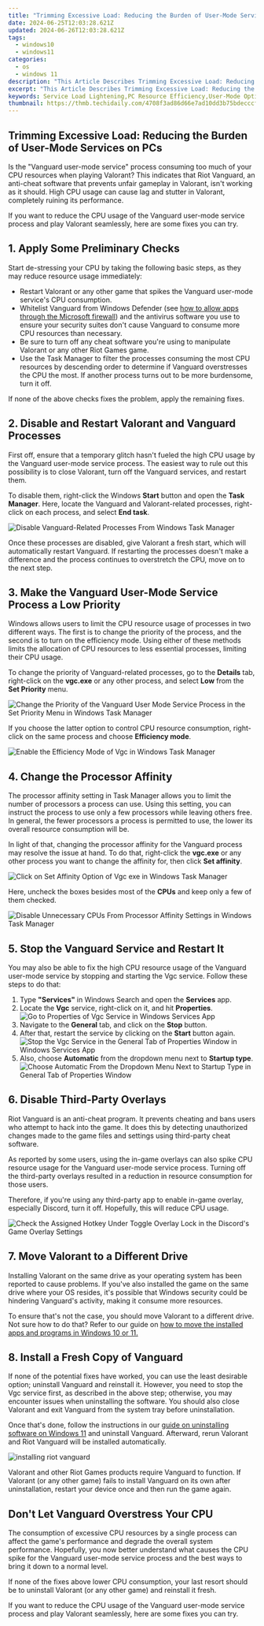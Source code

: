 ```yaml
---
title: "Trimming Excessive Load: Reducing the Burden of User-Mode Services on PCs"
date: 2024-06-25T12:03:28.621Z
updated: 2024-06-26T12:03:28.621Z
tags:
  - windows10
  - windows11
categories:
  - os
  - windows 11
description: "This Article Describes Trimming Excessive Load: Reducing the Burden of User-Mode Services on PCs"
excerpt: "This Article Describes Trimming Excessive Load: Reducing the Burden of User-Mode Services on PCs"
keywords: Service Load Lightening,PC Resource Efficiency,User-Mode Optimization,Extraneous Loads Reduction,System Performance Boost,Streamlined Services Impact,Burden Minimization Tips
thumbnail: https://thmb.techidaily.com/4708f3ad86d66e7ad10dd3b75bdecccf20aa6cf32be5cc5adbe8d57734cb7714.jpg
---
```


## Trimming Excessive Load: Reducing the Burden of User-Mode Services on PCs

 Is the "Vanguard user-mode service" process consuming too much of your CPU resources when playing Valorant? This indicates that Riot Vanguard, an anti-cheat software that prevents unfair gameplay in Valorant, isn't working as it should. High CPU usage can cause lag and stutter in Valorant, completely ruining its performance.

 If you want to reduce the CPU usage of the Vanguard user-mode service process and play Valorant seamlessly, here are some fixes you can try.

## 1\. Apply Some Preliminary Checks

 Start de-stressing your CPU by taking the following basic steps, as they may reduce resource usage immediately:

* Restart Valorant or any other game that spikes the Vanguard user-mode service's CPU consumption.
* Whitelist Vanguard from Windows Defender (see [how to allow apps through the Microsoft firewall](https://www.makeuseof.com/how-to-allow-apps-windows-firewall/)) and the antivirus software you use to ensure your security suites don't cause Vanguard to consume more CPU resources than necessary.
* Be sure to turn off any cheat software you're using to manipulate Valorant or any other Riot Games game.
* Use the Task Manager to filter the processes consuming the most CPU resources by descending order to determine if Vanguard overstresses the CPU the most. If another process turns out to be more burdensome, turn it off.

 If none of the above checks fixes the problem, apply the remaining fixes.

## 2\. Disable and Restart Valorant and Vanguard Processes

 First off, ensure that a temporary glitch hasn't fueled the high CPU usage by the Vanguard user-mode service process. The easiest way to rule out this possibility is to close Valorant, turn off the Vanguard services, and restart them.

 To disable them, right-click the Windows **Start** button and open the **Task Manager**. Here, locate the Vanguard and Valorant-related processes, right-click on each process, and select **End task**.

![Disable Vanguard-Related Processes From Windows Task Manager](https://static1.makeuseofimages.com/wordpress/wp-content/uploads/2023/07/2-disable-vanguard-related-processes-from-windows-task-manager.jpg)

 Once these processes are disabled, give Valorant a fresh start, which will automatically restart Vanguard. If restarting the processes doesn't make a difference and the process continues to overstretch the CPU, move on to the next step.

## 3\. Make the Vanguard User-Mode Service Process a Low Priority

 Windows allows users to limit the CPU resource usage of processes in two different ways. The first is to change the priority of the process, and the second is to turn on the efficiency mode. Using either of these methods limits the allocation of CPU resources to less essential processes, limiting their CPU usage.

 To change the priority of Vanguard-related processes, go to the **Details** tab, right-click on the **vgc.exe** or any other process, and select **Low** from the **Set Priority** menu.

![Change the Priority of the Vanguard User Mode Service Process in the Set Priority Menu in Windows Task Manager](https://static1.makeuseofimages.com/wordpress/wp-content/uploads/2023/07/3-set-the-vanguard-user-mode-service-process-a-low-priority-in-the-set-priority-menu-in-windows-task-manager.jpg)

 If you choose the latter option to control CPU resource consumption, right-click on the same process and choose **Efficiency mode**.

![Enable the Efficiency Mode of Vgc in Windows Task Manager](https://static1.makeuseofimages.com/wordpress/wp-content/uploads/2023/07/4-go-to-efficiency-mode-of-vgc-in-windows-task-manage.jpg)

## 4\. Change the Processor Affinity

 The processor affinity setting in Task Manager allows you to limit the number of processors a process can use. Using this setting, you can instruct the process to use only a few processors while leaving others free. In general, the fewer processors a process is permitted to use, the lower its overall resource consumption will be.

 In light of that, changing the processor affinity for the Vanguard process may resolve the issue at hand. To do that, right-click the **vgc.exe** or any other process you want to change the affinity for, then click **Set affinity**.

![Click on Set Affinity Option of Vgc exe in Windows Task Manager](https://static1.makeuseofimages.com/wordpress/wp-content/uploads/2023/07/5-click-on-set-affinity-option-of-vgc-exe-in-windows-task-manager.jpg)

 Here, uncheck the boxes besides most of the **CPUs** and keep only a few of them checked.

![Disable Unnecessary CPUs From Processor Affinity Settings in Windows Task Manager](https://static1.makeuseofimages.com/wordpress/wp-content/uploads/2023/07/6-disable-unnecessary-cpus-from-processor-affinity-settings-in-windows-task-manager.jpg)

## 5\. Stop the Vanguard Service and Restart It

 You may also be able to fix the high CPU resource usage of the Vanguard user-mode service by stopping and starting the Vgc service. Follow these steps to do that:

1. Type **"Services"** in Windows Search and open the **Services** app.
2. Locate the **Vgc** service, right-click on it, and hit **Properties**.  
![Go to Properties of Vgc Service in Windows Services App](https://static1.makeuseofimages.com/wordpress/wp-content/uploads/2023/07/7-go-to-properties-of-vgc-service-in-windows-services-app.jpg)
3. Navigate to the **General** tab, and click on the **Stop** button.
4. After that, restart the service by clicking on the **Start** button again.  
![Stop the Vgc Service in the General Tab of Properties Window in Windows Services App](https://static1.makeuseofimages.com/wordpress/wp-content/uploads/2023/07/8-stop-the-vgc-service-in-the-general-tab-of-properties-window-in-windows-services-app.jpg)
5. Also, choose **Automatic** from the dropdown menu next to **Startup type**.  
![Choose Automatic From the Dropdown Menu Next to Startup Type in General Tab of Properties Window](https://static1.makeuseofimages.com/wordpress/wp-content/uploads/2023/07/9-choose-automatic-from-the-dropdown-menu-next-to-startup-type-in-general-tab-of-properties-window.jpg)

## 6\. Disable Third-Party Overlays

 Riot Vanguard is an anti-cheat program. It prevents cheating and bans users who attempt to hack into the game. It does this by detecting unauthorized changes made to the game files and settings using third-party cheat software.

 As reported by some users, using the in-game overlays can also spike CPU resource usage for the Vanguard user-mode service process. Turning off the third-party overlays resulted in a reduction in resource consumption for those users.

 Therefore, if you're using any third-party app to enable in-game overlay, especially Discord, turn it off. Hopefully, this will reduce CPU usage.

![Check the Assigned Hotkey Under Toggle Overlay Lock in the Discord's Game Overlay Settings](https://static1.makeuseofimages.com/wordpress/wp-content/uploads/2023/05/7-check-the-assigned-hotkey-under-toggle-overlay-lock-in-the-discord-s-game-overlay-settings.jpg)

## 7\. Move Valorant to a Different Drive

 Installing Valorant on the same drive as your operating system has been reported to cause problems. If you've also installed the game on the same drive where your OS resides, it's possible that Windows security could be hindering Vanguard's activity, making it consume more resources.

 To ensure that's not the case, you should move Valorant to a different drive. Not sure how to do that? Refer to our guide on [how to move the installed apps and programs in Windows 10 or 11.](https://www.makeuseof.com/tag/move-installed-apps-programs-windows-10/)

## 8\. Install a Fresh Copy of Vanguard

 If none of the potential fixes have worked, you can use the least desirable option; uninstall Vanguard and reinstall it. However, you need to stop the Vgc service first, as described in the above step; otherwise, you may encounter issues when uninstalling the software. You should also close Valorant and exit Vanguard from the system tray before uninstallation.

 Once that's done, follow the instructions in our [guide on uninstalling software on Windows 11](https://www.makeuseof.com/windows-11-different-ways-to-uninstall-software/) and uninstall Vanguard. Afterward, rerun Valorant and Riot Vanguard will be installed automatically.

![installing riot vanguard](https://static1.makeuseofimages.com/wordpress/wp-content/uploads/wm/2023/06/installing-riot-vanguard-1.jpg)

 Valorant and other Riot Games products require Vanguard to function. If Valorant (or any other game) fails to install Vanguard on its own after uninstallation, restart your device once and then run the game again.

## Don't Let Vanguard Overstress Your CPU

 The consumption of excessive CPU resources by a single process can affect the game's performance and degrade the overall system performance. Hopefully, you now better understand what causes the CPU spike for the Vanguard user-mode service process and the best ways to bring it down to a normal level.

 If none of the fixes above lower CPU consumption, your last resort should be to uninstall Valorant (or any other game) and reinstall it fresh.

 If you want to reduce the CPU usage of the Vanguard user-mode service process and play Valorant seamlessly, here are some fixes you can try.



<ins class="adsbygoogle"
      style="display:block"
      data-ad-client="ca-pub-7571918770474297"
      data-ad-slot="8358498916"
      data-ad-format="auto"
      data-full-width-responsive="true"></ins>